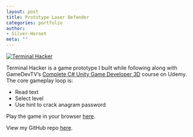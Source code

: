 ```yaml
---
layout: post
title: Prototype Laser Defender
categories: portfolio
author:
- Silver-Hornet
meta: ""
---
```


[![Terminal Hacker]({{site.url}}/terminal-hacker.png)](https://play.unity.com/mg/other/gamedevtv-s-terminal-hacker)

Terminal Hacker is a game prototype I built while following along with GameDevTV’s [Complete C# Unity Game Developer 3D](https://www.udemy.com/course/unitycourse2/) course on Udemy. The core gameplay loop is:

- Read text
- Select level
- Use hint to crack anagram password

Play the game in your browser [here](https://play.unity.com/mg/other/gamedevtv-s-terminal-hacker).

View my GitHub repo [here](https://github.com/silver-hornet/gamedevtv-terminal-hacker).